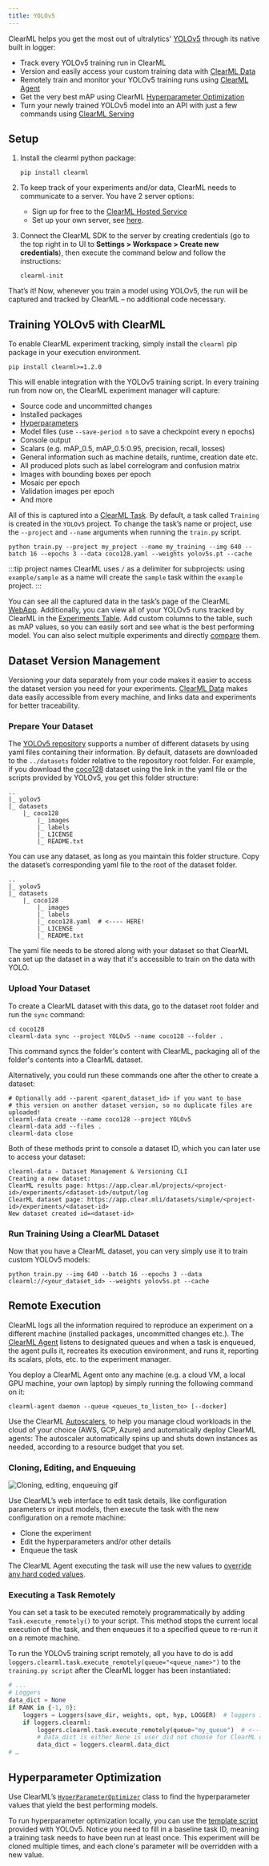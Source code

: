```yaml
---
title: YOLOv5
---
```


ClearML helps you get the most out of ultralytics' [YOLOv5](https://github.com/ultralytics/yolov5) through its native 
built in logger:
* Track every YOLOv5 training run in ClearML
* Version and easily access your custom training data with [ClearML Data](../clearml_data/clearml_data.md) 
* Remotely train and monitor your YOLOv5 training runs using [ClearML Agent](../clearml_agent.md)
* Get the very best mAP using ClearML [Hyperparameter Optimization](../fundamentals/hpo.md)
* Turn your newly trained YOLOv5 model into an API with just a few commands using [ClearML Serving](../clearml_serving/clearml_serving.md)

## Setup
1. Install the clearml python package:

   ```commandline
   pip install clearml
   ``` 
   
1. To keep track of your experiments and/or data, ClearML needs to communicate to a server. You have 2 server options:
    * Sign up for free to the [ClearML Hosted Service](https://app.clear.ml/) 
    * Set up your own server, see [here](../deploying_clearml/clearml_server.md).  
1. Connect the ClearML SDK to the server by creating credentials (go to the top right in to UI to **Settings > Workspace > Create new credentials**), 
   then execute the command below and follow the instructions:

   ```commandline
   clearml-init
   ```
    
That’s it! Now, whenever you train a model using YOLOv5, the run will be captured and tracked by ClearML – no additional 
code necessary. 
 
## Training YOLOv5 with ClearML 

To enable ClearML experiment tracking, simply install the `clearml` pip package in your execution environment.

```commandline
pip install clearml>=1.2.0
```

This will enable integration with the YOLOv5 training script. In every training run from now on, the ClearML experiment 
manager will capture:
* Source code and uncommitted changes
* Installed packages
* [Hyperparameters](../fundamentals/hyperparameters.md)
* Model files (use `--save-period n` to save a checkpoint every n epochs)
* Console output
* Scalars (e.g. mAP_0.5, mAP_0.5:0.95, precision, recall, losses)
* General information such as machine details, runtime, creation date etc.
* All produced plots such as label correlogram and confusion matrix
* Images with bounding boxes per epoch
* Mosaic per epoch
* Validation images per epoch
* And more

All of this is captured into a [ClearML Task](../fundamentals/task.md). By default, a task called `Training` is created 
in the `YOLOv5` project. To change the task’s name or project, use the `--project` and `--name` arguments when running 
the `train.py` script. 

```commandline
python train.py --project my_project --name my_training --img 640 --batch 16 --epochs 3 --data coco128.yaml --weights yolov5s.pt --cache
```

:::tip project names 
ClearML uses `/` as a delimiter for subprojects: using `example/sample` as a name will create the `sample` 
task within the `example` project. 
:::

You can see all the captured data in the task’s page of the ClearML [WebApp](../webapp/webapp_exp_track_visual.md). 
Additionally, you can view all of your YOLOv5 runs tracked by ClearML in the [Experiments Table](../webapp/webapp_model_table.md). 
Add custom columns to the table, such as mAP values, so you can easily sort and see what is the best performing model. 
You can also select multiple experiments and directly [compare](../webapp/webapp_exp_comparing.md) them.   

## Dataset Version Management
Versioning your data separately from your code makes it easier to access the dataset version you need for your 
experiments. [ClearML Data](../clearml_data/clearml_data.md) makes data easily accessible from every machine, and links 
data and experiments for better traceability.

### Prepare Your Dataset
The [YOLOv5 repository](https://github.com/ultralytics/yolov5) supports a number of different datasets by using yaml 
files containing their information. By default, datasets are downloaded to the `../datasets` folder relative to the 
repository root folder. For example, if you download the [coco128](https://github.com/ultralytics/yolov5/blob/master/data/coco128.yaml) 
dataset using the link in the yaml file or the scripts provided by YOLOv5, you get this folder structure:

```
..
|_ yolov5
|_ datasets
    |_ coco128
        |_ images
        |_ labels
        |_ LICENSE
        |_ README.txt
```

You can use any dataset, as long as you maintain this folder structure.
Copy the dataset’s corresponding yaml file to the root of the dataset folder. 

```
..
|_ yolov5
|_ datasets
    |_ coco128
        |_ images
        |_ labels
        |_ coco128.yaml  # <---- HERE!
        |_ LICENSE
        |_ README.txt
```

The yaml file needs to be stored along with your dataset so that ClearML can set up the dataset in a way that it's 
accessible to train on the data with YOLO.

### Upload Your Dataset
To create a ClearML dataset with this data, go to the dataset root folder and run the `sync` command:

```commandline
cd coco128
clearml-data sync --project YOLOv5 --name coco128 --folder .
```

This command syncs the folder's content with ClearML, packaging all of the folder's contents into a ClearML dataset.

Alternatively, you could run these commands one after the other to create a dataset:

```commandline
# Optionally add --parent <parent_dataset_id> if you want to base
# this version on another dataset version, so no duplicate files are uploaded!
clearml-data create --name coco128 --project YOLOv5
clearml-data add --files .
clearml-data close
```

Both of these methods print to console a dataset ID, which you can later use to access your dataset:

```console
clearml-data - Dataset Management & Versioning CLI
Creating a new dataset:
ClearML results page: https://app.clear.ml/projects/<project-id>/experiments/<dataset-id>/output/log
ClearML dataset page: https://app.clear.mli/datasets/simple/<project-id>/experiments/<dataset-id>
New dataset created id=<dataset-id>
```

### Run Training Using a ClearML Dataset
Now that you have a ClearML dataset, you can very simply use it to train custom YOLOv5  models:

```commandline
python train.py --img 640 --batch 16 --epochs 3 --data clearml://<your_dataset_id> --weights yolov5s.pt --cache
```


## Remote Execution
ClearML logs all the information required to reproduce an experiment on a different machine (installed packages, 
uncommitted changes etc.). The [ClearML Agent](../clearml_agent.md) listens to designated queues and when a task is 
enqueued, the agent pulls it, recreates its execution environment, and runs it, reporting its scalars, plots, etc. to the 
experiment manager.

You deploy a ClearML Agent onto any machine (e.g. a cloud VM, a local GPU machine, your own laptop) by simply running 
the following command on it:

```commandline
clearml-agent daemon --queue <queues_to_listen_to> [--docker]
```

Use the ClearML [Autoscalers](../cloud_autoscaling/autoscaling_overview.md), to help you manage cloud workloads in the 
cloud of your choice (AWS, GCP, Azure) and automatically deploy ClearML agents: The autoscaler automatically spins up 
and shuts down instances as needed, according to a resource budget that you set.


### Cloning, Editing, and Enqueuing

![Cloning, editing, enqueuing gif](../img/gif/integrations_yolov5.gif)

Use ClearML’s web interface to edit task details, like configuration parameters or input models, then execute the task 
with the new configuration on a remote machine:
* Clone the experiment
* Edit the hyperparameters and/or other details 
* Enqueue the task

The ClearML Agent executing the task will use the new values to [override any hard coded values](../clearml_agent.md). 

### Executing a Task Remotely
You can set a task to be executed remotely programmatically by adding `Task.execute_remotely()` to your script. This 
method stops the current local execution of the task, and then enqueues it to a specified queue to re-run it on a remote machine.

To run the YOLOv5 training script remotely, all you have to do is add `loggers.clearml.task.execute_remotely(queue="<queue_name>")` 
to the `training.py script` after the ClearML logger has been instantiated:

```python
# ...
# Loggers
data_dict = None
if RANK in {-1, 0}:
    loggers = Loggers(save_dir, weights, opt, hyp, LOGGER)  # loggers instance
    if loggers.clearml:
        loggers.clearml.task.execute_remotely(queue="my_queue")  # <------ ADD THIS LINE
        # Data_dict is either None is user did not choose for ClearML dataset or is filled in by ClearML
        data_dict = loggers.clearml.data_dict
# …
```

## Hyperparameter Optimization
Use ClearML’s [`HyperParameterOptimizer`](../references/sdk/hpo_optimization_hyperparameteroptimizer.md) class to find 
the hyperparameter values that yield the best performing models. 

To run hyperparameter optimization locally, you can use the [template script](https://github.com/ultralytics/yolov5/blob/master/utils/loggers/clearml/hpo.py) 
provided with YOLOv5. Notice you need to fill in a baseline task ID, meaning a training task needs to have been run at 
least once. This experiment will be cloned multiple times, and each clone's parameter will be overridden with a new value.

